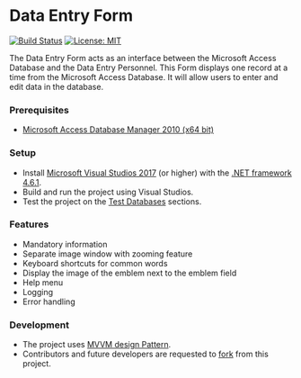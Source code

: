 # Data Entry Form

[![Build Status](https://dev.azure.com/ShashwatiShradha/Data%20Entry%20Form/_apis/build/status/FourFront-Senior-Design.frontend?branchName=development)](https://dev.azure.com/ShashwatiShradha/Data%20Entry%20Form/_build/latest?definitionId=1&branchName=development) [![License: MIT](https://img.shields.io/badge/License-MIT-yellow.svg)](https://github.com/FourFront-Senior-Design/frontend/blob/master/Copyright)

The Data Entry Form acts as an interface between the Microsoft Access Database and the Data Entry Personnel. This Form displays one record at a time from the Microsoft Access Database. It will allow users to enter and edit data in the database.

### Prerequisites
* [Microsoft Access Database Manager 2010 (x64 bit)](https://www.microsoft.com/en-US/download/details.aspx?id=13255)

### Setup
* Install [Microsoft Visual Studios 2017](https://docs.microsoft.com/en-us/visualstudio/productinfo/2017-redistribution-vs) (or higher) with the [.NET framework 4.6.1](https://docs.microsoft.com/en-us/dotnet/framework/install/guide-for-developers).
* Build and run the project using Visual Studios.
* Test the project on the [Test Databases](https://github.com/FourFront-Senior-Design/frontend/tree/development/TestDatabases) sections.

### Features
* Mandatory information
* Separate image window with zooming feature
* Keyboard shortcuts for common words
* Display the image of the emblem next to the emblem field
* Help menu
* Logging
* Error handling

### Development
* The project uses [MVVM design Pattern](https://docs.microsoft.com/en-us/archive/msdn-magazine/2009/february/patterns-wpf-apps-with-the-model-view-viewmodel-design-pattern).
* Contributors and future developers are requested to [fork](https://guides.github.com/activities/forking/) from this project.
